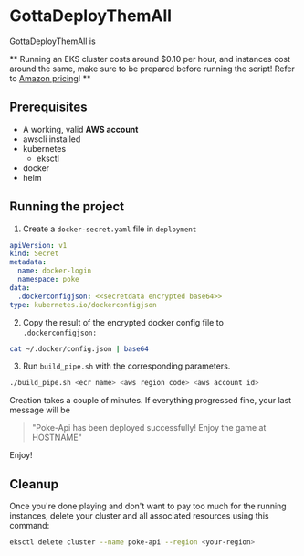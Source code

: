 # GottaDeployThemAll

GottaDeployThemAll is 

** Running an EKS cluster costs around $0.10 per hour, and instances cost around the same, make sure to be prepared before running the script! Refer to [Amazon pricing](https://aws.amazon.com/eks/pricing/)! **

## Prerequisites

- A working, valid **AWS account**
- awscli installed
- kubernetes
    - eksctl
- docker
- helm

## Running the project

1. Create a `docker-secret.yaml` file in `deployment`

```yaml
apiVersion: v1
kind: Secret
metadata:
  name: docker-login
  namespace: poke
data:
  .dockerconfigjson: <<secretdata encrypted base64>>
type: kubernetes.io/dockerconfigjson
```

2. Copy the result of the encrypted docker config file to `.dockerconfigjson:`

```bash
cat ~/.docker/config.json | base64
```

3. Run `build_pipe.sh` with the corresponding parameters.

```bash
./build_pipe.sh <ecr name> <aws region code> <aws account id>
```

Creation takes a couple of minutes. If everything progressed fine, your last message will be 
> "Poke-Api has been deployed successfully! Enjoy the game at HOSTNAME"

Enjoy!

## Cleanup

Once you're done playing and don't want to pay too much for the running instances, delete your cluster and all associated resources using this command: 

```bash
eksctl delete cluster --name poke-api --region <your-region>
```